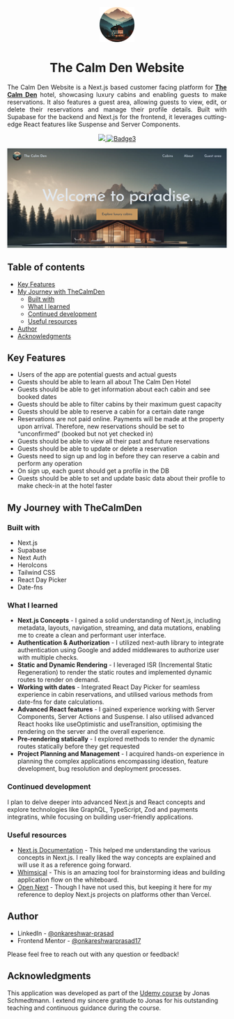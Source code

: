<div  align="center">
<img  src="./public/logo.png"  alt="Logo"  width="80"  height="80">
<h1  align="center">The Calm Den Website</h1>

<p  align="justify">
The Calm Den Website is a  Next.js based customer facing platform for <a target="_self" href="https://the-calm-den.vercel.app/"><strong>The Calm Den</strong></a> hotel, showcasing luxury cabins and enabling guests to make reservations. It also features a guest area, allowing guests to view, edit, or delete their reservations and manage their profile details. Built with Supabase for the backend and Next.js for the frontend, it leverages cutting-edge React features like Suspense and Server Components.
<br />

</a>

<div align="center"> 
<a href="https://the-calm-den-website.vercel.app/" target="_blank">
<img src="https://img.shields.io/badge/View Demo-1DA1F2?style=for-the-badge&logoColor=white">
</a>
 <a href="https://www.linkedin.com/in/onkareshwar-prasad/" target="_blank"><img src="https://img.shields.io/badge/linkedin-0A66C2?style=for-the-badge&logo=linkedin&logoColor=white" alt="Badge3"> </a>
</div>

![Product Screenshot](./public/website.png)

</div>

## Table of contents

- [Key Features](#key-features)
- [My Journey with TheCalmDen](#my-journey-with-thecalmden)
  - [Built with](#built-with)
  - [What I learned](#what-i-learned)
  - [Continued development](#continued-development)
  - [Useful resources](#useful-resources)
- [Author](#author)
- [Acknowledgments](#acknowledgments)

## Key Features

- Users of the app are potential guests and actual guests
- Guests should be able to learn all about The Calm Den Hotel
- Guests should be able to get information about each cabin and see booked dates
- Guests should be able to filter cabins by their maximum guest capacity
- Guests should be able to reserve a cabin for a certain date range
- Reservations are not paid online. Payments will be made at the property upon arrival. Therefore, new reservations should be set to “unconfirmed” (booked but not yet checked in)
- Guests should be able to view all their past and future reservations
- Guests should be able to update or delete a reservation
- Guests need to sign up and log in before they can reserve a cabin and perform any operation
- On sign up, each guest should get a profile in the DB
- Guests should be able to set and update basic data about their profile to make check-in at the hotel faster

## My Journey with TheCalmDen

### Built with

- Next.js
- Supabase
- Next Auth
- HeroIcons
- Tailwind CSS
- React Day Picker
- Date-fns

### What I learned

- **Next.js Concepts** - I gained a solid understanding of Next.js, including metadata, layouts, navigation, streaming, and data mutations, enabling me to create a clean and performant user interface.
- **Authentication & Authorization** - I utilized next-auth library to integrate authentication using Google and added middlewares to authorize user with multiple checks.
- **Static and Dynamic Rendering** - I leveraged ISR (Incremental Static Regeneration) to render the static routes and implemented dynamic routes to render on demand.
- **Working with dates** - Integrated React Day Picker for seamless experience in cabin reservations, and utilised various methods from date-fns for date calculations.
- **Advanced React features** - I gained experience working with Server Components, Server Actions and Suspense. I also utilised advanced React hooks like useOptimistic and useTransition, optimising the rendering on the server and the overall experience.
- **Pre-rendering statically** - I explored methods to render the dynamic routes statically before they get requested
- **Project Planning and Management** - I acquired hands-on experience in planning the complex applications encompassing ideation, feature development, bug resolution and deployment processes.

### Continued development

I plan to delve deeper into advanced Next.js and React concepts and explore technologies like GraphQL, TypeScript, Zod and payments integratins, while focusing on building user-friendly applications.

### Useful resources

- [Next.js Documentation](https://nextjs.org/learn/dashboard-app) - This helped me understanding the various concepts in Next.js. I really liked the way concepts are explained and will use it as a reference going forward.
- [Whimsical](https://whimsical.com/) - This is an amazing tool for brainstorming ideas and building application flow on the whiteboard.
- [Open Next](https://opennext.js.org/) - Though I have not used this, but keeping it here for my reference to deploy Next.js projects on platforms other than Vercel.

## Author

- LinkedIn - [@onkareshwar-prasad](https://www.linkedin.com/in/onkareshwar-prasad/)
- Frontend Mentor - [@onkareshwarprasad17](https://www.frontendmentor.io/profile/onkareshwarprasad17)

Please feel free to reach out with any question or feedback!

## Acknowledgments

This application was developed as part of the [Udemy course](https://www.udemy.com/course/the-ultimate-react-course) by Jonas Schmedtmann. I extend my sincere gratitude to Jonas for his outstanding teaching and continuous guidance during the course.
